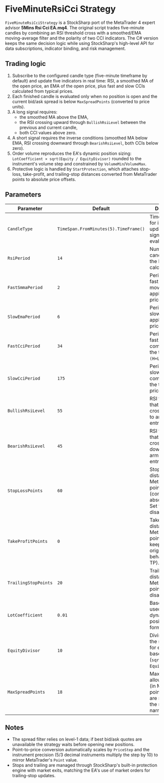 # FiveMinuteRsiCci Strategy

`FiveMinuteRsiCciStrategy` is a StockSharp port of the MetaTrader 4 expert advisor **5Mins Rsi Cci EA.mq4**. The original script trades five-minute candles by combining an RSI threshold cross with a smoothed/EMA moving-average filter and the polarity of two CCI indicators. The C# version keeps the same decision logic while using StockSharp's high-level API for data subscriptions, indicator binding, and risk management.

## Trading logic

1. Subscribe to the configured candle type (five-minute timeframe by default) and update five indicators in real time: RSI, a smoothed MA of the open price, an EMA of the open price, plus fast and slow CCIs calculated from typical prices.
2. Each finished candle is evaluated only when no position is open and the current bid/ask spread is below `MaxSpreadPoints` (converted to price units).
3. A long signal requires:
   - the smoothed MA above the EMA,
   - the RSI crossing upward through `BullishRsiLevel` between the previous and current candle,
   - both CCI values above zero.
4. A short signal requires the inverse conditions (smoothed MA below EMA, RSI crossing downward through `BearishRsiLevel`, both CCIs below zero).
5. Order volume reproduces the EA's dynamic position sizing: `LotCoefficient × sqrt(Equity / EquityDivisor)` rounded to the instrument's volume step and constrained by `VolumeMin`/`VolumeMax`.
6. Protective logic is handled by `StartProtection`, which attaches stop-loss, take-profit, and trailing-stop distances converted from MetaTrader points to absolute price offsets.

## Parameters

| Parameter | Default | Description |
| --- | --- | --- |
| `CandleType` | `TimeSpan.FromMinutes(5).TimeFrame()` | Timeframe used for indicator updates and signal evaluation. |
| `RsiPeriod` | `14` | Number of candles used in the RSI calculation. |
| `FastSmmaPeriod` | `2` | Period of the fast smoothed moving average applied to open prices. |
| `SlowEmaPeriod` | `6` | Period of the slow EMA applied to open prices. |
| `FastCciPeriod` | `34` | Period of the fast CCI computed from the typical price `(H+L+C)/3`. |
| `SlowCciPeriod` | `175` | Period of the slow CCI computed from the typical price. |
| `BullishRsiLevel` | `55` | RSI threshold that must be crossed upward to arm a long entry. |
| `BearishRsiLevel` | `45` | RSI threshold that must be crossed downward to arm a short entry. |
| `StopLossPoints` | `60` | Stop-loss distance in MetaTrader points (converted to absolute price). Set to `0` to disable. |
| `TakeProfitPoints` | `0` | Take-profit distance in MetaTrader points. Zero keeps the original EA behaviour (no TP). |
| `TrailingStopPoints` | `20` | Trailing-stop distance in MetaTrader points. Zero disables trailing. |
| `LotCoefficient` | `0.01` | Base coefficient used in the dynamic position sizing formula. |
| `EquityDivisor` | `10` | Divisor inside the square root for equity-based sizing (`sqrt(Equity / EquityDivisor)`). |
| `MaxSpreadPoints` | `18` | Maximum allowed spread (in MetaTrader points). Orders are skipped until the spread narrows. |

## Notes

- The spread filter relies on level-1 data; if best bid/ask quotes are unavailable the strategy waits before opening new positions.
- Point-to-price conversion automatically scales by `PriceStep` and the instrument precision (5/3 decimal instruments multiply the step by 10) to mirror MetaTrader's `Point` value.
- Stops and trailing are managed through StockSharp's built-in protection engine with market exits, matching the EA's use of market orders for trailing-stop updates.
